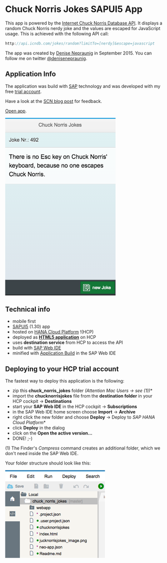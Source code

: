# Chuck Norris Jokes SAPUI5 App

This app is powered by the [Internet Chuck Norris Database API]. It displays a random Chuck Norris nerdy joke and the values are escaped for JavaScript usage. This is achieved with the following API call:

```javascript
http://api.icndb.com/jokes/random?limitTo=[nerdy]&escape=javascript
```
The app was created by [Denise Nepraunig] in September 2015. You can follow me on twitter [@denisenepraunig].

## Application Info
The application was build with [SAP] technology and was developed with my free [trial account].

Have a look at the [SCN blog post] for feedback.

[Open app].

![Chuck Norris Jokes App Screenshot](jucknorrisjokes_image.png)

## Technical info
- mobile first
- [SAPUI5] (1.30) app
- hosted on [HANA Cloud Platform] !(HCP)
- deployed as **[HTML5 application]** on HCP
- uses **destination service** from HCP to access the API
- build with [SAP Web IDE]
- minified with [Application Build] in the SAP Web IDE


## Deploying to your HCP trial account
The fastest way to deploy this application is the following:

- zip this **chuck_norris_jokes** folder *(Attention Mac Users -> see (1))**
- import the **chucknorrisjokes** file from the **destination folder** in your HCP cockpit -> **Destinations**
- start your **SAP Web IDE** in the HCP cockpit -> **Subscriptions**
- in the SAP Web IDE home screen choose **Import** -> **Archive**
- right click the new folder and choose **Deploy** -> Deploy to *SAP HANA Cloud Platform**
- click **Deploy** in the dialog
- click on the **Open the active version...**
- DONE! ;-)

(1) The Finder's *Compress* command creates an additional folder, which we don't need inside the SAP Web IDE.

Your folder structure should look like this:

![Chuck Norris Jokes Folder Structure](folder_structure.png)

[Internet Chuck Norris Database API]: http://www.icndb.com/api/
[Denise Nepraunig]: http://www.nepraunig.com/
[@denisenepraunig]: https://twitter.com/denisenepraunig
[SAPUI5]: https://sapui5.hana.ondemand.com/sdk/index.html
[HANA Cloud Platform]: http://hcp.sap.com/index.html
[SAP]: https://www.sap.com
[SAP Web IDE]: http://scn.sap.com/docs/DOC-55465
[trial account]: https://account.hanatrial.ondemand.com/register
[Open app]: https://chucknorrisjokes-p1941667654trial.dispatcher.hanatrial.ondemand.com/
[Application Build]: https://help.hana.ondemand.com/SAP_RDE/frameset.htm?dfb26ef028624cf486a8bbb0bfd459ff.html
[HTML5 application]: https://help.hana.ondemand.com/help/frameset.htm?b12016370421435a9f38e6955a2820e8.html
[SCN blog post]: http://scn.sap.com/community/developer-center/front-end/blog/2015/09/27/chuck-norris-jokes-sapui5-130-app